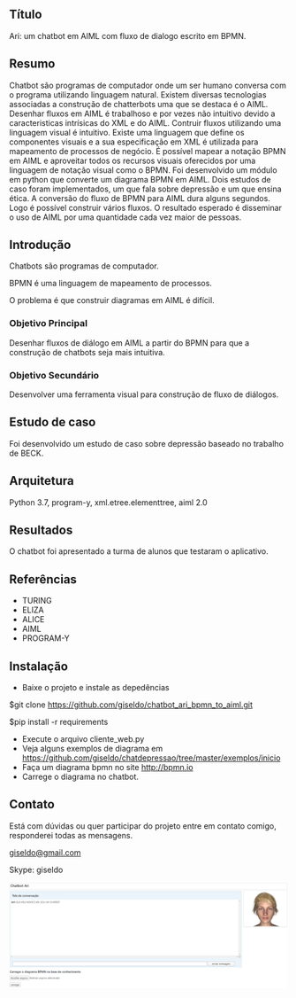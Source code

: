 ## Título
Ari: um chatbot em AIML com fluxo de dialogo escrito em BPMN.

## Resumo
Chatbot são programas de computador onde um ser humano conversa 
com o programa utilizando linguagem natural.
Existem diversas tecnologias associadas a construção de 
chatterbots  uma que se destaca é o AIML.
Desenhar fluxos em AIML é trabalhoso e por vezes 
não intuitivo devido a caracteristicas intrísicas do XML e do AIML.
Contruir fluxos utilizando uma linguagem visual é intuitivo. 
Existe uma linguagem que define os componentes visuais e
 a sua especificação em XML é utilizada para mapeamento de processos de negócio.
É possível mapear a notação BPMN em AIML e aproveitar todos os recursos
visuais oferecidos por uma linguagem de notação visual como o BPMN. 
Foi desenvolvido um módulo em python que converte um diagrama 
BPMN em AIML. Dois estudos de caso foram implementados, um que 
fala sobre depressão e um que ensina ética. A conversão do fluxo de BPMN para AIML dura alguns segundos. Logo é possível construir vários fluxos. O resultado esperado é disseminar o uso de AIML por uma quantidade cada vez maior de pessoas.

## Introdução

Chatbots são programas de computador.

BPMN é uma linguagem de mapeamento de processos.

O problema é que construir diagramas em AIML é difícil.

### Objetivo Principal

Desenhar fluxos de diálogo em AIML a partir do BPMN para que a construção de chatbots
seja mais intuitiva. 

### Objetivo Secundário

Desenvolver uma ferramenta visual para construção de fluxo de 
diálogos.

## Estudo de caso

Foi desenvolvido um estudo de caso sobre depressão baseado no trabalho de BECK.

## Arquitetura

Python 3.7, program-y, xml.etree.elementtree, aiml 2.0

## Resultados

O chatbot foi apresentado a turma de alunos que testaram o aplicativo.

## Referências

- TURING
- ELIZA
- ALICE
- AIML
- PROGRAM-Y

## Instalação

- Baixe o projeto e instale as depedências

$git clone https://github.com/giseldo/chatbot_ari_bpmn_to_aiml.git 

$pip install -r requirements
- Execute o arquivo cliente_web.py
- Veja alguns exemplos de diagrama em https://github.com/giseldo/chatdepressao/tree/master/exemplos/inicio
- Faça um diagrama bpmn no site http://bpmn.io
- Carrege o diagrama no chatbot.

## Contato 

Está com dúvidas ou quer participar do projeto entre em contato comigo, responderei todas as mensagens.

giseldo@gmail.com

Skype: giseldo

![tela](./tela_chatbot.png)


